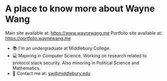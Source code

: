 # A place to know more about Wayne Wang

Main site available at: https://www.waynewang.me
Portfolio site available at: https://portfolio.waynewang.me

- 📚 I'm an undergraduate at Middlebury College.
- 💻 Majoring in Computer Science. Working on research related to protocol stack security. Also minoring in Political Science and Mathematics.
- 📱 Contact me at: sw@middlebury.edu
